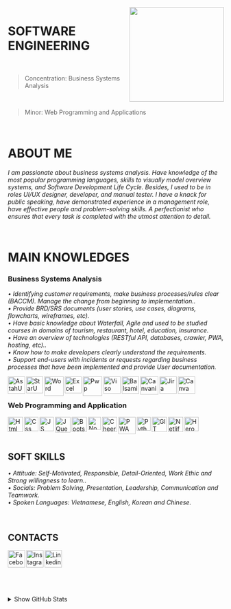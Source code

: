 <img width="220" height="220" src="https://tovinhkhang.netlify.app/images/skills.jpg" align="right" />

# SOFTWARE ENGINEERING
<br>

> Concentration: Business Systems Analysis
<br>

> Minor: Web Programming and Applications

<br />

# ABOUT ME
_I am passionate about business systems analysis. Have knowledge of the most popular programming languages, skills to visually model overview systems, and Software Development Life Cycle. Besides, I used to be in roles UI/UX designer, developer, and manual tester. I have a knack for public speaking, have demonstrated experience in a management role, have effective people and problem-solving skills. A perfectionist who ensures that every task is completed with the utmost attention to detail._

<br />

# MAIN KNOWLEDGES
### Business Systems Analysis
_• Identifying customer requirements, make business processes/rules clear (BACCM). Manage the change from beginning to implementation.._
<br />
_• Provide BRD/SRS documents (user stories, use cases, diagrams, flowcharts, wireframes, etc)._
<br />
_• Have basic knowledge about Waterfall, Agile and used to be studied courses in domains of tourism, restaurant, hotel, education, insurance._
<br />
_• Have an overview of technologies (RESTful API, databases, crawler, PWA, hosting, etc).._
<br />
_• Know how to make developers clearly understand the requirements._
<br />
_• Support end-users with incidents or requests regarding business processes that have been implemented and provide User documentation._
<br />

<img align="left" alt="AstahUML" width="40px" src="https://thichvn.com/wp-content/uploads/2019/01/Astah-Professional-logo.png" />
<img align="left" alt="StarUML" width="39px" src="https://staruml.io/image/staruml_logo.png" />
<img align="left" alt="Word" width="45px" src="https://findicons.com/files/icons/2795/office_2013_hd/2000/word.png" />
<img align="left" alt="Excel" width="39px" src="https://upload.wikimedia.org/wikipedia/commons/thumb/3/31/Microsoft_Office_Excel_%282013%E2%80%932019%29.svg/1200px-Microsoft_Office_Excel_%282013%E2%80%932019%29.svg.png" />
<img align="left" alt="Pwp" width="45px" src="https://findicons.com/files/icons/2795/office_2013_hd/2000/powerpoint.png" />
<img align="left" alt="Viso" width="40px" src="https://upload.wikimedia.org/wikipedia/commons/thumb/0/0d/Microsoft_Office_Visio_%282013%E2%80%932019%29.svg/1200px-Microsoft_Office_Visio_%282013%E2%80%932019%29.svg.png" />
<img align="left" alt="Balsamiq" width="40px" src="https://synth.agency/wp-content/uploads/2020/06/Apps-Balsamiq-1024x1024.png" />
<img align="left" alt="Canvanizer" width="42px" src="https://canvanizer.com/images/category-thumb/v2/business.png" />
<img align="left" alt="Jira" width="40px" src="https://cdn.icon-icons.com/icons2/2699/PNG/512/atlassian_jira_logo_icon_170511.png" />
<img align="left" alt="Canva" width="40px" src="https://techcrunch.com/wp-content/uploads/2013/08/canva-circle-logo.png?w=730&crop=1" />

<br />

<br />

### Web Programming and Application
<img align="left" alt="Html" width="35px" src="https://image.flaticon.com/icons/png/512/732/732212.png" />
<img align="left" alt="Css" width="33px" src="https://www.pngix.com/pngfile/big/193-1937198_image-result-for-css3-icon-css-logo-transparent.png" />
<img align="left" alt="JS" width="33px" src="https://cdn.iconscout.com/icon/free/png-512/javascript-2752148-2284965.png" />
<img align="left" alt="JQuery" width="36px" src="https://icon-library.com/images/jquery-icon-png/jquery-icon-png-2.jpg" />
<img align="left" alt="Bootstrap" width="35px" src="https://seeklogo.com/images/B/bootstrap-logo-3C30FB2A16-seeklogo.com.png" />
<img align="left" alt="NodeJS" width="30px" src="https://swellaby.gallerycdn.vsassets.io/extensions/swellaby/node-pack/0.1.16/1593406607477/Microsoft.VisualStudio.Services.Icons.Default" />
<img align="left" alt="CheerIO" width="35px" src="https://camo.githubusercontent.com/2aaeb2f8f97c39cc4cad40d9537ac3317cbec0ce6e7b77971e536c88abbe3e7c/68747470733a2f2f696d616765732e6f70656e636f6c6c6563746976652e636f6d2f616972626e622f643332376436362f6c6f676f2e706e67" />
<img align="left" alt="PWA" width="40px" src="https://jenia.it/images/technologies/pwa-logo.png" />
<img align="left" alt="Python" width="32px" src="https://upload.wikimedia.org/wikipedia/commons/thumb/c/c3/Python-logo-notext.svg/768px-Python-logo-notext.svg.png" />
<img align="left" alt="GIT" width="35px" src="https://upload.wikimedia.org/wikipedia/commons/thumb/3/3f/Git_icon.svg/1024px-Git_icon.svg.png" />
<img align="left" alt="Netlify" width="35px" src="https://static-00.iconduck.com/assets.00/netlify-icon-511x512-idkvcd89.png" />
<img align="left" alt="Heroku" width="33px" src="https://image.flaticon.com/icons/png/512/873/873120.png" />

<br />

<br />

<br />

## SOFT SKILLS
_• Attitude: Self-Motivated, Responsible, Detail-Oriented, Work Ethic and Strong willingness to learn.._
<br />
_• Socials: Problem Solving, Presentation, Leadership, Communication and Teamwork._
<br />
_• Spoken Languages: Vietnamese, English, Korean and Chinese._
<br />

<br />

## CONTACTS
[<img align="left" alt="Facebook" width="40px" src="https://upload.wikimedia.org/wikipedia/commons/thumb/5/51/Facebook_f_logo_%282019%29.svg/1365px-Facebook_f_logo_%282019%29.svg.png" />][facebook]
[<img align="left" alt="Instagram" width="40px" src="https://www.edigitalagency.com.au/wp-content/uploads/instagram-logo-svg-vector-for-print.svg" />][instagram]
[<img align="left" alt="Linkedin" width="40px" src="https://www.dtl.coventry.domains/wp-content/uploads/2020/07/LinkedIn-Logo-1024x1024.png" />][linkedin]

<br /><br /><br />
---
<details>
  <summary>Show GitHub Stats</summary>
  <img align="left" alt="My Github Stats" src="https://github-readme-stats.vercel.app/api?username=ToVinhKhang&count_private=true&include_all_commits=true&theme=nightowl" />
</details>

[facebook]: https://www.facebook.com/VinceKent1996/
[instagram]: https://www.instagram.com/vkent_/
[linkedin]: https://www.linkedin.com/in/t%C3%B4-v%C4%A9nh-khang-821662212/



